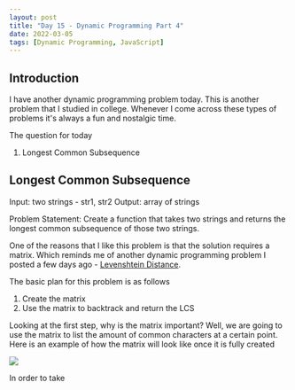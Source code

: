 ```yaml
---
layout: post
title: "Day 15 - Dynamic Programming Part 4"
date: 2022-03-05
tags: [Dynamic Programming, JavaScript]
---
```


## Introduction
I have another dynamic programming problem today. This is another problem that I studied in college. Whenever I come across these types of problems it's always a fun and nostalgic time.

The question for today
1. Longest Common Subsequence

## Longest Common Subsequence
Input: two strings - str1, str2
Output: array of strings

Problem Statement: Create a function that takes two strings and returns the longest common subsequence of those two strings.

One of the reasons that I like this problem is that the solution requires a matrix. Which reminds me of another dynamic programming problem I posted a few days ago - [Levenshtein Distance](https://julius-walton.github.io/2022-03-03-day-13/).

The basic plan for this problem is as follows
1. Create the matrix
2. Use the matrix to backtrack and return the LCS

Looking at the first step, why is the matrix important? Well, we are going to use the matrix to list the amount of common characters at a certain point. Here is an example of how the matrix will look like once it is fully created

![](https://www.techiedelight.com/wp-content/uploads/LCS-Backtrack-Wiki.png)

In order to take 